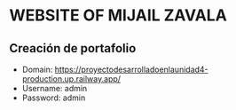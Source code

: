 # WEBSITE OF MIJAIL ZAVALA
## Creación de portafolio
  
  
- Domain: https://proyectodesarrolladoenlaunidad4-production.up.railway.app/
- Username: admin
- Password: admin
